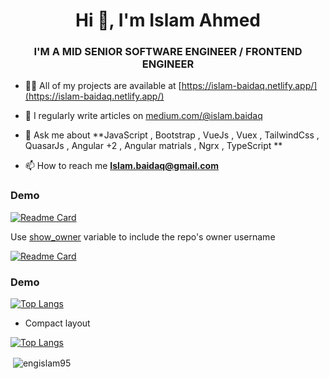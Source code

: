 <h1 align="center">Hi 👋, I'm Islam Ahmed</h1>
<h3 align="center">I'M A MID SENIOR SOFTWARE ENGINEER / FRONTEND ENGINEER</h3>

- 👨‍💻 All of my projects are available at [https://islam-baidaq.netlify.app/](https://islam-baidaq.netlify.app/)

- 📝 I regularly write articles on [medium.com/@islam.baidaq](medium.com/@islam.baidaq)

- 💬 Ask me about **JavaScript , Bootstrap , VueJs , Vuex , TailwindCss , QuasarJs , Angular +2 , Angular matrials , Ngrx , TypeScript **

- 📫 How to reach me **Islam.baidaq@gmail.com**


### Demo

[![Readme Card](https://github-readme-stats.vercel.app/api/pin/?username=engIslam95&repo=github-readme-stats)](https://github.com/engIslam95/github-readme-stats)

Use [show_owner](#customization) variable to include the repo's owner username

[![Readme Card](https://github-readme-stats.vercel.app/api/pin/?username=engIslam95&repo=github-readme-stats&show_owner=true)](https://github.com/engIslam95/github-readme-stats)


### Demo

[![Top Langs](https://github-readme-stats.vercel.app/api/top-langs/?username=engIslam95)](https://github.com/engIslam95/github-readme-stats)

- Compact layout

[![Top Langs](https://github-readme-stats.vercel.app/api/top-langs/?username=engIslam95&layout=compact)](https://github.com/engIslam95/github-readme-stats)



<p>&nbsp;<img align="center" src="https://github-readme-stats.vercel.app/api?username=engislam95&show_icons=true&locale=en" alt="engislam95" /></p>

